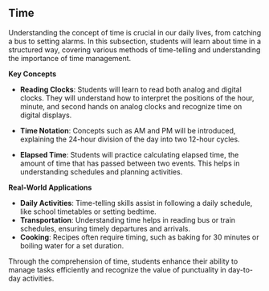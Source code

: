 ## Time

Understanding the concept of time is crucial in our daily lives, from catching a bus to setting alarms. In this subsection, students will learn about time in a structured way, covering various methods of time-telling and understanding the importance of time management.

**Key Concepts**

- **Reading Clocks**: Students will learn to read both analog and digital clocks. They will understand how to interpret the positions of the hour, minute, and second hands on analog clocks and recognize time on digital displays.

- **Time Notation**: Concepts such as AM and PM will be introduced, explaining the 24-hour division of the day into two 12-hour cycles. 

- **Elapsed Time**: Students will practice calculating elapsed time, the amount of time that has passed between two events. This helps in understanding schedules and planning activities.

**Real-World Applications**

- **Daily Activities**: Time-telling skills assist in following a daily schedule, like school timetables or setting bedtime.
- **Transportation**: Understanding time helps in reading bus or train schedules, ensuring timely departures and arrivals.
- **Cooking**: Recipes often require timing, such as baking for 30 minutes or boiling water for a set duration.

Through the comprehension of time, students enhance their ability to manage tasks efficiently and recognize the value of punctuality in day-to-day activities.